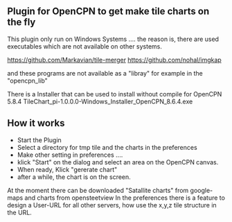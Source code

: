 Plugin for OpenCPN to get make tile charts on the fly
-----------------------------------------------------
This plugin only run on Windows Systems ....
the reason is, there are used executables which are not available on other systems.

https://github.com/Markavian/tile-merger
https://github.com/nohal/imgkap

and these programs are not available as a "libray"  for example in the "opencpn_lib"

There is a Installer that can be used to install without compile for OpenCPN 5.8.4
TileChart_pi-1.0.0.0-Windows_Installer_OpenCPN_8.6.4.exe

How it works
------------
- Start the Plugin
- Select a directory for tmp tile and the charts in the preferences
- Make other setting in preferences ....
- klick "Start" on the dialog and select an area on the OpenCPN canvas.
- When ready, Klick "gererate chart"
- after a while, the chart is on the screen.

At the moment there can be downloaded "Satallite charts" from google-maps and charts from opensteetview
In the preferences there is a feature to design a User-URL for all other servers, how use the 
x,y,z  tile structure in the URL.


